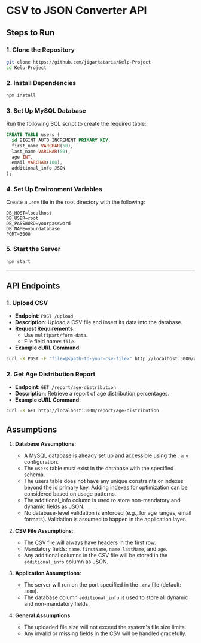 # CSV to JSON Converter API

## Steps to Run

### 1. Clone the Repository
```bash
git clone https://github.com/jigarkataria/Kelp-Project
cd Kelp-Project
```

### 2. Install Dependencies
```bash
npm install
```

### 3. Set Up MySQL Database
Run the following SQL script to create the required table:
```sql
CREATE TABLE users (
  id BIGINT AUTO_INCREMENT PRIMARY KEY,
  first_name VARCHAR(50),
  last_name VARCHAR(50),
  age INT,
  email VARCHAR(100),
  additional_info JSON
);
```

### 4. Set Up Environment Variables
Create a `.env` file in the root directory with the following:
```env
DB_HOST=localhost
DB_USER=root
DB_PASSWORD=yourpassword
DB_NAME=yourdatabase
PORT=3000
```

### 5. Start the Server
```bash
npm start
```

---

## API Endpoints

### 1. Upload CSV
- **Endpoint**: `POST /upload`
- **Description**: Upload a CSV file and insert its data into the database.
- **Request Requirements**:
  - Use `multipart/form-data`.
  - File field name: `file`.
- **Example cURL Command**:
```bash
curl -X POST -F "file=@<path-to-your-csv-file>" http://localhost:3000/upload
```

### 2. Get Age Distribution Report
- **Endpoint**: `GET /report/age-distribution`
- **Description**: Retrieve a report of age distribution percentages.
- **Example cURL Command**:
```bash
curl -X GET http://localhost:3000/report/age-distribution
```



## Assumptions
1. **Database Assumptions**:
   - A MySQL database is already set up and accessible using the `.env` configuration.
   - The `users` table must exist in the database with the specified schema.
   - The users table does not have any unique constraints or indexes beyond the id primary key. Adding indexes for optimization can be considered based on usage patterns.
   - The additional_info column is used to store non-mandatory and dynamic fields as JSON.
   - No database-level validation is enforced (e.g., for age ranges, email formats). Validation is assumed to happen in the application layer.

2. **CSV File Assumptions**:
   - The CSV file will always have headers in the first row.
   - Mandatory fields: `name.firstName`, `name.lastName`, and `age`.
   - Any additional columns in the CSV file will be stored in the `additional_info` column as JSON.

3. **Application Assumptions**:
   - The server will run on the port specified in the `.env` file (default: `3000`).
   - The database column `additional_info` is used to store all dynamic and non-mandatory fields.

4. **General Assumptions**:
   - The uploaded file size will not exceed the system's file size limits.
   - Any invalid or missing fields in the CSV will be handled gracefully.

